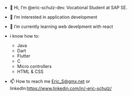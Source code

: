 - 👋 Hi, I’m @eric-schulz-dev. Vocational Student at SAP SE.
- 👀 I’m interested in application development
- 🌱 I’m currently learning web develpment with react
- i know how to:
  - Java
  - Dart
  - Flutter
  - C
  - Micro controllers
  - HTML & CSS

- 📫 How to reach me Eric_S@gmx.net or linkedIn:https://www.linkedin.com/in/-eric-schulz/
